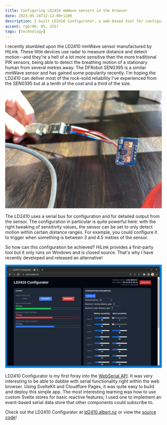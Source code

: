 ```yaml
---
title: Configuring LD2410 mmWave sensors in the browser
date: 2023-05-16T12:12:00+1200
description: I built LD2410 Configurator, a web-based tool for configuring these tiny yet powerful motion sensors
accent: rgb(90, 85, 255)
tags: [technology]
---
```


I recently stumbled upon the LD2410 mmWave sensor manufactured by HiLink. These little devices use radar to measure distance and detect motion--and they're a hell of a lot more sensitive than the more traditional PIR sensors, being able to detect the breathing motion of a stationary human from several metres away. The DFRobot SEN0395 is a similar mmWave sensor and has gained some popularity recently. I'm hoping the LD2410 can deliver most of the rock-solid reliability I've experienced from the SEN0395 but at a tenth of the cost and a third of the size.

![LD2410C sensor connected to serial adapter](./ld2410c.jpg)

The LD2410 uses a serial bus for configuration and for detailed output from the sensor. The configuration in particular is quite powerful here: with the right tweaking of sensitivity values, the sensor can be set to only detect motion within certain distance ranges. For example, you could configure it to trigger when something is between 3 and 4.5 metres of the sensor.

So how can this configuration be achieved? HiLink provides a first-party tool but it only runs on Windows and is closed source. That's why I have recently developed and released an alternative!

![Screenshot of LD2410 Configurator](./screenshot.png)

LD2410 Configurator is my first foray into the [WebSerial API](https://developer.mozilla.org/en-US/docs/Web/API/Web_Serial_API). It was very interesting to be able to dabble with serial functionality right within the web browser. Using SvelteKit and Cloudflare Pages, it was quite easy to build and deploy this simple app. The most interesting learning was how to use custom Svelte stores for basic reactive features; I used one to implement an event-based serial data store that other components could subscribe to.

Check out the LD2410 Configurator at [ld2410.albert.nz](https://ld2410.albert.nz) or view the [source code](https://github.com/albertnis/ld2410-configurator)!
